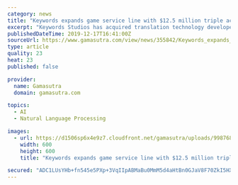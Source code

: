 ```yaml
---
category: news
title: "Keywords expands game service line with $12.5 million triple acquisition"
excerpt: "Keywords Studios has acquired translation technology developer Katan, creative marketing company Ichi Holdings, and recording studio Syllabes for a combined €11.2 million ($12.5 million). The Irish game service provider said the Katan purchase will add \"cutting edge\" machine translation technology its portfolio, bolstering its localisation ..."
publishedDateTime: 2019-12-17T16:41:00Z
sourceUrl: https://www.gamasutra.com/view/news/355842/Keywords_expands_game_service_line_with_125_million_triple_acquisition.php
type: article
quality: 23
heat: 23
published: false

provider:
  name: Gamasutra
  domain: gamasutra.com

topics:
  - AI
  - Natural Language Processing

images:
  - url: https://d1506sp6x4e9z7.cloudfront.net/gamasutra/uploads/998768.png
    width: 600
    height: 600
    title: "Keywords expands game service line with $12.5 million triple acquisition"

secured: "ADC1LUsYHb+fn545e5PXp+3VqIIpABMaBu0MmM5d4aHtBn0GJaV8F70ZkI5HXLlJqGMR+RwOzFHnSn0RKajUV4NUQVDoHhfwVpt1nzlGyYj+chQuRnH9kOE8vX+V/rH2W3n1/qnLkMUFyHDPD5FFi2BlATUdPYrMfg72Jbgv/OsKoreAQaKgCoJsVZm1EcMo0zUaBq4wTUIvR1EYOul/1mUQdEXsRqfoi7dRarQE9Iuthqc+WYB8CvlFqOqL0Ss0xe9d3nPnYRXkMQoYY7ZhCw==;Mcfe9w3UlSGDIVF9xeFHYQ=="
---
```


